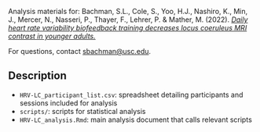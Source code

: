 Analysis materials for: Bachman, S.L., Cole, S., Yoo, H.J., Nashiro, K., Min, J., Mercer, N., Nasseri, P., Thayer, F., Lehrer, P. & Mather, M. (2022). [*Daily heart rate variability biofeedback training decreases locus coeruleus MRI contrast in younger adults.*](https://www.medrxiv.org/content/10.1101/2022.02.04.22270468v1)

For questions, contact [sbachman\@usc.edu](mailto:sbachman@usc.edu).

## Description

- `HRV-LC_participant_list.csv`: spreadsheet detailing participants and sessions included for analysis
- `scripts/`: scripts for statistical analysis
- `HRV-LC_analysis.Rmd`: main analysis document that calls relevant scripts
